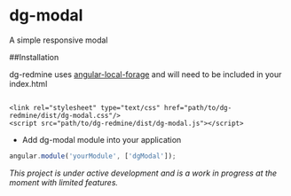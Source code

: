 # dg-modal
A simple responsive modal


##Installation  

dg-redmine uses [angular-local-forage](https://github.com/ocombe/angular-localForage) and will need to be included in your index.html 

```

<link rel="stylesheet" type="text/css" href="path/to/dg-redmine/dist/dg-modal.css"/>
<script src="path/to/dg-redmine/dist/dg-modal.js"></script>
```  
  
* Add dg-modal module into your application

```javascript
angular.module('yourModule', ['dgModal']);
```

  
  
_This project is under active development and is a work in progress at the moment with limited features._
